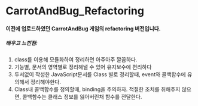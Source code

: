 # CarrotAndBug_Refactoring

<h4> 이전에 업로드하였던 CarrotAndBug 게임의 refactoring 버전입니다. </h4>

<h5> 배우고 느낀점: </h5>
<ol>
  <li>class를 이용해 모듈화하여 정리하면 아주아주 깔끔하다.</li>
  <li>기능별, 문서의 영역별로 정리해낼 수 있어 유지보수에 편리하다</li>
  <li>두서없이 작성한 JavaScript문서를 Class 별로 정리할때, event와 콜백함수에 유의해서 정리해야한다.</li>
  <li>Class내 콜백함수를 정의할때, binding을 주의하자. 적절한 조치를 취해주지 않으면, 콜백함수는 클래스 정보를 잃어버린채 함수를 전달한다.</li>
</ol>

